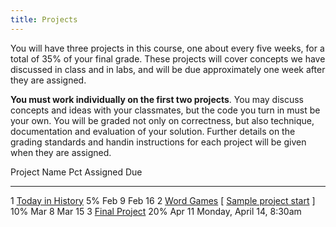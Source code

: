 ```yaml
---
title: Projects
---
```


You will have three projects in this course, one about every five weeks,
for a total of 35% of your final grade. These projects will cover
concepts we have discussed in class and in labs, and will be due
approximately one week after they are assigned.

**You must work individually on the first two projects**. You may
discuss concepts and ideas with your classmates, but the code you turn
in must be your own. You will be graded not only on correctness, but
also technique, documentation and evaluation of your solution. Further
details on the grading standards and handin instructions for each
project will be given when they are assigned.

  Project   Name                                                                                                                    Pct Assigned   Due
  --------- ---------------------------------------------------                                                                     --- ---------- --------------------
  1         [Today in History](http://mgoadric.github.io/csci150/projects/project1.html)                                            5%  Feb 9      Feb 16
  2         [Word Games](static/project2.html) [ [Sample project start](static/doublets.py) ]                                       10% Mar 8      Mar 15
  3         [Final Project](https://docs.google.com/document/d/1wiQdxR02iPVell1TUyHZ8C5-Fq62LcvAyUodk24kROw/edit?usp=sharing)       20% Apr 11     Monday, April 14, 8:30am
